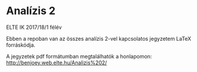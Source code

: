 # Analízis 2
ELTE IK 2017/18/1 félév

Ebben a repoban van az összes analízis 2-vel kapcsolatos jegyzetem LaTeX forráskódja.

A jegyzetek pdf formátumban megtalálhatók a honlapomon: http://benjoey.web.elte.hu/Analizis%202/
